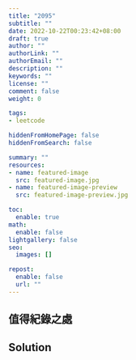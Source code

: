 ```yaml
---
title: "2095"
subtitle: ""
date: 2022-10-22T00:23:42+08:00
draft: true
author: ""
authorLink: ""
authorEmail: ""
description: ""
keywords: ""
license: ""
comment: false
weight: 0

tags:
- leetcode

hiddenFromHomePage: false
hiddenFromSearch: false

summary: ""
resources:
- name: featured-image
  src: featured-image.jpg
- name: featured-image-preview
  src: featured-image-preview.jpg

toc:
  enable: true
math:
  enable: false
lightgallery: false
seo:
  images: []

repost:
  enable: false
  url: ""
---
```




## 值得紀錄之處

## Solution